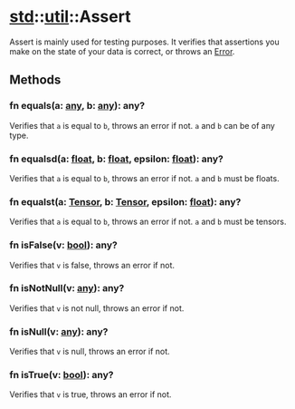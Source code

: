 # [std](/libs/std/)::[util](/libs/std/util/)::Assert

Assert is mainly used for testing purposes.
It verifies that assertions you make on the state of your data is correct, or throws an [Error](../core/#Error).

## Methods
### fn equals(a:&nbsp;[any](/libs/std/core/type.any.md), b:&nbsp;[any](/libs/std/core/type.any.md)):&nbsp;any?<Badge text="native" /><Badge text="static" />

Verifies that `a` is equal to `b`, throws an error if not. `a` and `b` can be of any type.
### fn equalsd(a:&nbsp;[float](/libs/std/core/type.float.md), b:&nbsp;[float](/libs/std/core/type.float.md), epsilon:&nbsp;[float](/libs/std/core/type.float.md)):&nbsp;any?<Badge text="native" /><Badge text="static" />

Verifies that `a` is equal to `b`, throws an error if not. `a` and `b` must be floats.
### fn equalst(a:&nbsp;[Tensor](/libs/std/core/type.Tensor.md), b:&nbsp;[Tensor](/libs/std/core/type.Tensor.md), epsilon:&nbsp;[float](/libs/std/core/type.float.md)):&nbsp;any?<Badge text="native" /><Badge text="static" />

Verifies that `a` is equal to `b`, throws an error if not. `a` and `b` must be tensors.
### fn isFalse(v:&nbsp;[bool](/libs/std/core/type.bool.md)):&nbsp;any?<Badge text="native" /><Badge text="static" />

Verifies that `v` is false, throws an error if not.
### fn isNotNull(v:&nbsp;[any](/libs/std/core/type.any.md)):&nbsp;any?<Badge text="native" /><Badge text="static" />

Verifies that `v` is not null, throws an error if not.
### fn isNull(v:&nbsp;[any](/libs/std/core/type.any.md)):&nbsp;any?<Badge text="native" /><Badge text="static" />

Verifies that `v` is null, throws an error if not.
### fn isTrue(v:&nbsp;[bool](/libs/std/core/type.bool.md)):&nbsp;any?<Badge text="native" /><Badge text="static" />

Verifies that `v` is true, throws an error if not.
